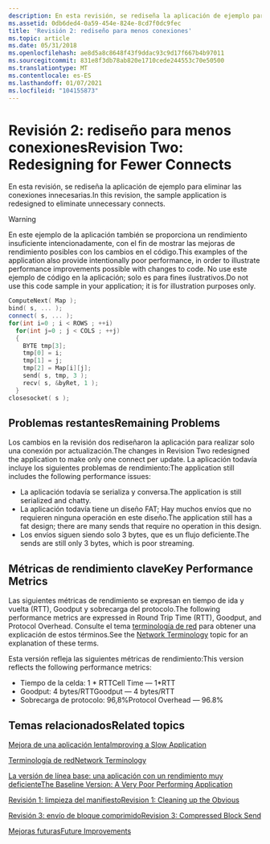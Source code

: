 ```yaml
---
description: En esta revisión, se rediseña la aplicación de ejemplo para eliminar las conexiones innecesarias.
ms.assetid: 0db6ded4-0a59-454e-824e-8cd7f0dc9fec
title: 'Revisión 2: rediseño para menos conexiones'
ms.topic: article
ms.date: 05/31/2018
ms.openlocfilehash: ae8d5a8c8648f43f9ddac93c9d17f667b4b97011
ms.sourcegitcommit: 831e8f3db78ab820e1710cede244553c70e50500
ms.translationtype: MT
ms.contentlocale: es-ES
ms.lasthandoff: 01/07/2021
ms.locfileid: "104155873"
---
```

# <a name="revision-two-redesigning-for-fewer-connects"></a><span data-ttu-id="aa8b4-103">Revisión 2: rediseño para menos conexiones</span><span class="sxs-lookup"><span data-stu-id="aa8b4-103">Revision Two: Redesigning for Fewer Connects</span></span>

<span data-ttu-id="aa8b4-104">En esta revisión, se rediseña la aplicación de ejemplo para eliminar las conexiones innecesarias.</span><span class="sxs-lookup"><span data-stu-id="aa8b4-104">In this revision, the sample application is redesigned to eliminate unnecessary connects.</span></span>

> [!WARNING]
> <span data-ttu-id="aa8b4-105">En este ejemplo de la aplicación también se proporciona un rendimiento insuficiente intencionadamente, con el fin de mostrar las mejoras de rendimiento posibles con los cambios en el código.</span><span class="sxs-lookup"><span data-stu-id="aa8b4-105">This examples of the application also provide intentionally poor performance, in order to illustrate performance improvements possible with changes to code.</span></span> <span data-ttu-id="aa8b4-106">No use este ejemplo de código en la aplicación; solo es para fines ilustrativos.</span><span class="sxs-lookup"><span data-stu-id="aa8b4-106">Do not use this code sample in your application; it is for illustration purposes only.</span></span>

 


```C++
ComputeNext( Map );
bind( s, ... );
connect( s, ... );
for(int i=0 ; i < ROWS ; ++i)
  for(int j=0 ; j < COLS ; ++j)
  {
    BYTE tmp[3];
    tmp[0] = i;
    tmp[1] = j;
    tmp[2] = Map[i][j];
    send( s, tmp, 3 );
    recv( s, &byRet, 1 );
  }
closesocket( s );
```



## <a name="remaining-problems"></a><span data-ttu-id="aa8b4-107">Problemas restantes</span><span class="sxs-lookup"><span data-stu-id="aa8b4-107">Remaining Problems</span></span>

<span data-ttu-id="aa8b4-108">Los cambios en la revisión dos rediseñaron la aplicación para realizar solo una conexión por actualización.</span><span class="sxs-lookup"><span data-stu-id="aa8b4-108">The changes in Revision Two redesigned the application to make only one connect per update.</span></span> <span data-ttu-id="aa8b4-109">La aplicación todavía incluye los siguientes problemas de rendimiento:</span><span class="sxs-lookup"><span data-stu-id="aa8b4-109">The application still includes the following performance issues:</span></span>

-   <span data-ttu-id="aa8b4-110">La aplicación todavía se serializa y conversa.</span><span class="sxs-lookup"><span data-stu-id="aa8b4-110">The application is still serialized and chatty.</span></span>
-   <span data-ttu-id="aa8b4-111">La aplicación todavía tiene un diseño FAT; Hay muchos envíos que no requieren ninguna operación en este diseño.</span><span class="sxs-lookup"><span data-stu-id="aa8b4-111">The application still has a fat design; there are many sends that require no operation in this design.</span></span>
-   <span data-ttu-id="aa8b4-112">Los envíos siguen siendo solo 3 bytes, que es un flujo deficiente.</span><span class="sxs-lookup"><span data-stu-id="aa8b4-112">The sends are still only 3 bytes, which is poor streaming.</span></span>

## <a name="key-performance-metrics"></a><span data-ttu-id="aa8b4-113">Métricas de rendimiento clave</span><span class="sxs-lookup"><span data-stu-id="aa8b4-113">Key Performance Metrics</span></span>

<span data-ttu-id="aa8b4-114">Las siguientes métricas de rendimiento se expresan en tiempo de ida y vuelta (RTT), Goodput y sobrecarga del protocolo.</span><span class="sxs-lookup"><span data-stu-id="aa8b4-114">The following performance metrics are expressed in Round Trip Time (RTT), Goodput, and Protocol Overhead.</span></span> <span data-ttu-id="aa8b4-115">Consulte el tema [terminología de red](network-terminology-2.md) para obtener una explicación de estos términos.</span><span class="sxs-lookup"><span data-stu-id="aa8b4-115">See the [Network Terminology](network-terminology-2.md) topic for an explanation of these terms.</span></span>

<span data-ttu-id="aa8b4-116">Esta versión refleja las siguientes métricas de rendimiento:</span><span class="sxs-lookup"><span data-stu-id="aa8b4-116">This version reflects the following performance metrics:</span></span>

-   <span data-ttu-id="aa8b4-117">Tiempo de la celda: 1 \* RTT</span><span class="sxs-lookup"><span data-stu-id="aa8b4-117">Cell Time — 1\*RTT</span></span>
-   <span data-ttu-id="aa8b4-118">Goodput: 4 bytes/RTT</span><span class="sxs-lookup"><span data-stu-id="aa8b4-118">Goodput — 4 bytes/RTT</span></span>
-   <span data-ttu-id="aa8b4-119">Sobrecarga de protocolo: 96,8%</span><span class="sxs-lookup"><span data-stu-id="aa8b4-119">Protocol Overhead — 96.8%</span></span>

## <a name="related-topics"></a><span data-ttu-id="aa8b4-120">Temas relacionados</span><span class="sxs-lookup"><span data-stu-id="aa8b4-120">Related topics</span></span>

<dl> <dt>

[<span data-ttu-id="aa8b4-121">Mejora de una aplicación lenta</span><span class="sxs-lookup"><span data-stu-id="aa8b4-121">Improving a Slow Application</span></span>](improving-a-slow-application-2.md)
</dt> <dt>

[<span data-ttu-id="aa8b4-122">Terminología de red</span><span class="sxs-lookup"><span data-stu-id="aa8b4-122">Network Terminology</span></span>](network-terminology-2.md)
</dt> <dt>

[<span data-ttu-id="aa8b4-123">La versión de línea base: una aplicación con un rendimiento muy deficiente</span><span class="sxs-lookup"><span data-stu-id="aa8b4-123">The Baseline Version: A Very Poor Performing Application</span></span>](the-baseline-version-a-very-poor-performing-application-2.md)
</dt> <dt>

[<span data-ttu-id="aa8b4-124">Revisión 1: limpieza del manifiesto</span><span class="sxs-lookup"><span data-stu-id="aa8b4-124">Revision 1: Cleaning up the Obvious</span></span>](revision-1-cleaning-up-the-obvious-2.md)
</dt> <dt>

[<span data-ttu-id="aa8b4-125">Revisión 3: envío de bloque comprimido</span><span class="sxs-lookup"><span data-stu-id="aa8b4-125">Revision 3: Compressed Block Send</span></span>](revision-3-compressed-block-send-2.md)
</dt> <dt>

[<span data-ttu-id="aa8b4-126">Mejoras futuras</span><span class="sxs-lookup"><span data-stu-id="aa8b4-126">Future Improvements</span></span>](future-improvements-2.md)
</dt> </dl>

 

 



